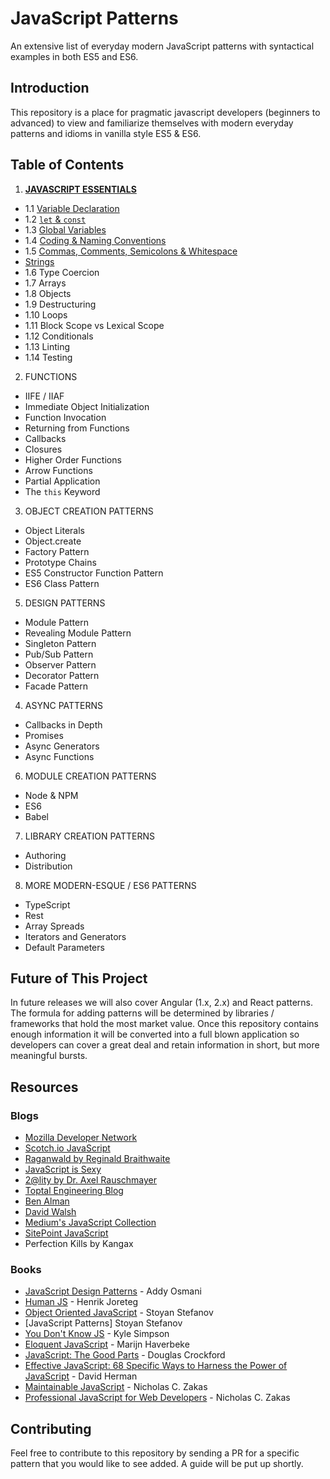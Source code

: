 # JavaScript Patterns
An extensive list of everyday modern JavaScript patterns with syntactical examples in both ES5 and ES6.

## Introduction
This repository is a place for pragmatic javascript developers (beginners to advanced) to view and familiarize themselves with modern
everyday patterns and idioms in vanilla style ES5 & ES6.

## Table of Contents

1. [**JAVASCRIPT ESSENTIALS**](https://github.com/ahadb/javascript-patterns/tree/master/general-patterns)
  * 1.1 [Variable Declaration](https://github.com/ahadb/javascript-patterns/blob/master/general-patterns/variable-declaration.js)
  * 1.2 [`let` & `const`](https://github.com/ahadb/javascript-patterns/blob/master/general-patterns/let-and-const.js) 
  * 1.3 [Global Variables](https://github.com/ahadb/javascript-patterns/blob/master/general-patterns/global-variables.js)
  * 1.4 [Coding & Naming Conventions](https://github.com/ahadb/javascript-patterns/blob/master/general-patterns/coding-and-naming-conventions.js)
  * 1.5 [Commas, Comments, Semicolons & Whitespace](https://github.com/ahadb/javascript-patterns/blob/master/general-patterns/commas-comments-semicolons-whitespace.js)
  * [Strings](https://github.com/ahadb/javascript-patterns/blob/master/general-patterns/strings.js)
  * 1.6 Type Coercion
  * 1.7 Arrays
  * 1.8 Objects
  * 1.9 Destructuring
  * 1.10 Loops
  * 1.11 Block Scope vs Lexical Scope
  * 1.12 Conditionals
  * 1.13 Linting
  * 1.14 Testing
 
2. FUNCTIONS
 * IIFE / IIAF
 * Immediate Object Initialization
 * Function Invocation
 * Returning from Functions
 * Callbacks
 * Closures
 * Higher Order Functions
 * Arrow Functions
 * Partial Application
 * The `this` Keyword

3. OBJECT CREATION PATTERNS
 * Object Literals
 * Object.create
 * Factory Pattern
 * Prototype Chains
 * ES5 Constructor Function Pattern
 * ES6 Class Pattern
 
5. DESIGN PATTERNS
 * Module Pattern
 * Revealing Module Pattern 
 * Singleton Pattern
 * Pub/Sub Pattern
 * Observer Pattern
 * Decorator Pattern
 * Facade Pattern

4. ASYNC PATTERNS
 * Callbacks in Depth
 * Promises
 * Async Generators
 * Async Functions
 
6. MODULE CREATION PATTERNS
 * Node & NPM
 * ES6
 * Babel
 
7. LIBRARY CREATION PATTERNS
 * Authoring
 * Distribution

8. MORE MODERN-ESQUE / ES6 PATTERNS
 * TypeScript
 * Rest
 * Array Spreads
 * Iterators and Generators
 * Default Parameters

## Future of This Project
In future releases we will also cover Angular (1.x, 2.x) and React patterns. The formula for adding patterns will be determined
by libraries / frameworks that hold the most market value. Once this repository contains enough information it will be converted into
a full blown application so developers can cover a great deal and retain information in short, but more meaningful bursts.

## Resources

### Blogs

* [Mozilla Developer Network](https://developer.mozilla.org/en-US/docs/Web/JavaScript)
* [Scotch.io JavaScript](https://scotch.io/tag/javascript)
* [Raganwald by Reginald Braithwaite](http://raganwald.com/)
* [JavaScript is Sexy](http://javascriptissexy.com/)
* [2@lity by Dr. Axel Rauschmayer](http://www.2ality.com/)
* [Toptal Engineering Blog](https://www.toptal.com/developers/blog)
* [Ben Alman](http://benalman.com/)
* [David Walsh](https://davidwalsh.name/)
* [Medium's JavaScript Collection]()
* [SitePoint JavaScript](https://www.sitepoint.com/developer-center/javascript-developer-center/)
* Perfection Kills by Kangax

### Books
* [JavaScript Design Patterns](https://addyosmani.com/resources/essentialjsdesignpatterns/book/) - Addy Osmani
* [Human JS](http://read.humanjavascript.com/) - Henrik Joreteg
* [Object Oriented JavaScript](https://www.amazon.com/Object-Oriented-JavaScript-Stoyan-Stefanov-ebook/dp/B0057UNEJC) - Stoyan Stefanov
* [JavaScript Patterns] Stoyan Stefanov
* [You Don't Know JS](http://shop.oreilly.com/category/get/kyle-simpson-kit.do) - Kyle Simpson
* [Eloquent JavaScript](http://eloquentjavascript.net/) - Marijn Haverbeke
* [JavaScript: The Good Parts](http://shop.oreilly.com/product/9780596517748.do) - Douglas Crockford
* [Effective JavaScript: 68 Specific Ways to Harness the Power of JavaScript](https://www.amazon.com/Effective-JavaScript-Specific-Software-Development/dp/0321812182) - David Herman
* [Maintainable JavaScript](https://www.amazon.com/Maintainable-JavaScript-Writing-Readable-Code/dp/1449327680/ref=sr_1_sc_1?s=books&ie=UTF8&qid=1480954592&sr=1-1-spell&keywords=maintanable+javascript) - Nicholas C. Zakas
* [Professional JavaScript for Web Developers](http://shop.oreilly.com/product/9781118026694.do) - Nicholas C. Zakas 


## Contributing
Feel free to contribute to this repository by sending a PR for a specific pattern that you would like to see added. A guide will be
put up shortly. 
